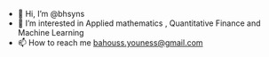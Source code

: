 - 👋 Hi, I’m @bhsyns
- 👀 I’m interested in Applied mathematics , Quantitative Finance and Machine Learning
- 📫 How to reach me bahouss.youness@gmail.com

<!---
bhsyns/bhsyns is a ✨ special ✨ repository because its `README.md` (this file) appears on your GitHub profile.
You can click the Preview link to take a look at your changes.
--->
